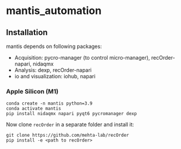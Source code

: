 # mantis_automation

## Installation

mantis depends on following packages:

* Acquisition: pycro-manager (to control micro-manager), recOrder-napari, nidaqmx
* Analysis: dexp, recOrder-napari
* io and visualization: iohub, napari

### Apple Silicon (M1)

```shell
conda create -n mantis python=3.9
conda activate mantis  
pip install nidaqmx napari pyqt6 pycromanager dexp
```

Now clone `recOrder` in a separate folder and install it:

```shell
git clone https://github.com/mehta-lab/recOrder
pip install -e <path to recOrder>
```
